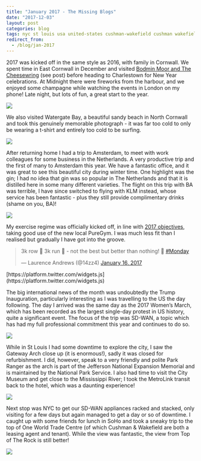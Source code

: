 ```yaml
---
title: "January 2017 - The Missing Blogs"
date: "2017-12-03"
layout: post
categories: blog
tags: nyc st louis usa united-states cushman-wakefield cushman wakefield cushwake cornwall 2017 january nye charlestown bodmin amsterdam the netherlands holland twitter networking sdwan gin trump news watergate-bay travel trip work fun
redirect_from:
  - /blog/jan-2017
---
```


2017 was kicked off in the same style as 2016, with family in Cornwall. We spent time in East Cornwall in December and visited [Bodmin Moor and The Cheesewring](/blog/bodmin) (see post) before heading to Charlestown for New Year celebrations. At Midnight there were fireworks from the harbour, and we enjoyed some champagne while watching the events in London on my phone! Late night, but lots of fun, a great start to the year.

![][photo-1]

We also visited Watergate Bay, a beautiful sandy beach in North Cornwall and took this genuinely memorable photograph - it was far too cold to only be wearing a t-shirt and entirely too cold to be surfing.

![][photo-2]

After returning home I had a trip to Amsterdam, to meet with work colleagues for some business in the Netherlands. A very productive trip and the first of many to Amsterdam this year. We have a fantastic office, and it was great to see this beautiful city during winter time. One highlight was the gin; I had no idea that gin was so popular in The Netherlands and that it is distilled here in some many different varieties. The flight on this trip with BA was terrible, I have since switched to flying with KLM instead, whose service has been fantastic - plus they still provide complimentary drinks (shame on you, BA)!

![][photo-3]

My exercise regime was officially kicked off, in line with [2017 objectives](/blog/2017), taking good use of the new local PureGym. I was much less fit than I realised but gradually I have got into the groove.

<blockquote class="twitter-tweet"><p lang="en" dir="ltr">3k row 🚣 3k run 🏃 - not the best but better than nothing! 🙂 <a href="https://twitter.com/hashtag/Monday?src=hash&amp;ref_src=twsrc%5Etfw">#Monday</a></p>— Laurence Andrews (@14zz4) <a href="https://twitter.com/14zz4/status/821085797537419264?ref_src=twsrc%5Etfw">January 16, 2017</a></blockquote>[https://platform.twitter.com/widgets.js](https://platform.twitter.com/widgets.js)

The big international news of the month was undoubtedly the Trump Inauguration, particularly interesting as I was travelling to the US the day following. The day I arrived was the same day as the 2017 Women’s March, which has been recorded as the largest single-day protest in US history, quite a significant event. The focus of the trip was SD-WAN, a topic which has had my full professional commitment this year and continues to do so.

![][photo-4]

While in St Louis I had some downtime to explore the city, I saw the Gateway Arch close up (it is enormous!), sadly it was closed for refurbishment. I did, however, speak to a very friendly and polite Park Ranger as the arch is part of the Jefferson National Expansion Memorial and is maintained by the National Park Service. I also had time to visit the City Museum and get close to the Mississippi River; I took the MetroLink transit back to the hotel, which was a daunting experience!

![][photo-5]

Next stop was NYC to get our SD-WAN appliances racked and stacked, only visiting for a few days but again managed to get a day or so of downtime. I caught up with some friends for lunch in SoHo and took a sneaky trip to the top of One World Trade Centre (of which Cushman & Wakefield are both a leasing agent and tenant). While the view was fantastic, the view from Top of The Rock is still better!

![][photo-6]

[photo-1]: /assets/img/import/ad083-charlestown-2017.jpg
[photo-2]: /assets/img/import/3cada-watergate-bay.jpg
[photo-3]: /assets/img/import/01e38-netherlands-gin.jpg
[photo-4]: /assets/img/import/9ed36-trump.jpg
[photo-5]: /assets/img/import/3adb9-st-louis-2017.jpg
[photo-6]: /assets/img/import/0ac3b-nyc-bridges.jpg
